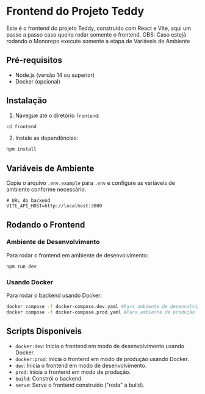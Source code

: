 # Frontend do Projeto Teddy

Este é o frontend do projeto Teddy, construído com React e Vite, aqui um passo a passo caso queira rodar somente o frontend.
OBS: Caso estejá rodando o Monorepo execute somente a etapa de Variáveis de Ambiente

## Pré-requisitos

- Node.js (versão 14 ou superior)
- Docker (opcional)

## Instalação

1. Navegue até o diretório `frontend`:

```bash
cd frontend
```

2. Instale as dependências:

```bash
npm install
```

## Variáveis de Ambiente

Copie o arquivo `.env.example` para `.env` e configure as variáveis de ambiente conforme necessário.

```env
# URL do backend
VITE_API_HOST=http://localhost:3000
```

## Rodando o Frontend

### Ambiente de Desenvolvimento

Para rodar o frontend em ambiente de desenvolvimento:

```bash
npm run dev
```
### Usando Docker

Para rodar o backend usando Docker:

```bash
docker compose -f docker-compose.dev.yaml #Para ambiente de desenvolvimento
docker compose -f docker-compose.prod.yaml #Para ambiente de produção
```

## Scripts Disponíveis

- `docker:dev`: Inicia o frontend em modo de desenvolvimento usando Docker.
- `docker:prod`: Inicia o frontend em modo de produção usando Docker.
- `dev`: Inicia o frontend em modo de desenvolvimento.
- `prod`: Inicia o frontend em modo de produção.
- `build`: Constrói o backend.
- `serve`: Serve o frontend construído ("roda" a build).


